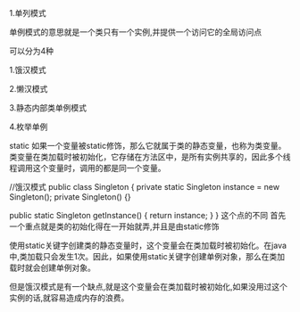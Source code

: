 1.单列模式


单例模式的意思就是一个类只有一个实例,并提供一个访问它的全局访问点

可以分为4种

 1.饿汉模式
 
 2.懒汉模式
 
 3.静态内部类单例模式
 
 4.枚举单例

static
如果一个变量被static修饰，那么它就属于类的静态变量，也称为类变量。类变量在类加载时被初始化，它存储在方法区中，是所有实例共享的，因此多个线程调用这个变量时，调用的都是同一个变量。

//饿汉模式
public class Singleton {
private static Singleton instance = new Singleton();
private Singleton() {}

public static Singleton getInstance() {
    return instance;
}
}
这个点的不同
首先一个重点就是类的初始化得在一开始就弄,并且是由static修饰

使用static关键字创建类的静态变量时，这个变量会在类加载时被初始化。在java中,类加载只会发生1次。因此，如果使用static关键字创建单例对象，那么在类加载时就会创建单例对象。

但是饿汉模式是有一个缺点,就是这个变量会在类加载时被初始化,如果没用过这个实例的话,就容易造成内存的浪费。


